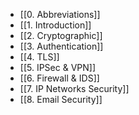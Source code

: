 - [[0. Abbreviations]]
- [[1. Introduction]]
- [[2. Cryptographic]]
- [[3. Authentication]]
- [[4. TLS]]
- [[5. IPSec & VPN]]
- [[6. Firewall & IDS]]
- [[7. IP Networks Security]]
- [[8. Email Security]]